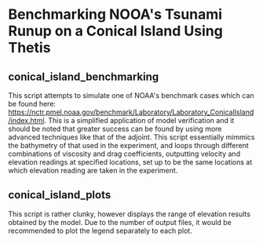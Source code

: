 # Benchmarking NOOA's Tsunami Runup on a Conical Island Using Thetis

## conical_island_benchmarking
This script attempts to simulate one of NOAA's benchmark cases which can be found here: https://nctr.pmel.noaa.gov/benchmark/Laboratory/Laboratory_ConicalIsland/index.html. This is a simplified application of model verification and it should be noted that greater success can be found by using more advanced techniques like that of the adjoint. This script essentially mimmics the bathymetry of that used in the experiment, and loops through different combinations of viscosity and drag coefficients, outputting velocity and elevation readings at specified locations, set up to be the same locations at which elevation reading are taken in the experiment.

## conical_island_plots
This script is rather clunky, however displays the range of elevation results obtained by the model. Due to the number of output files, it would be recommended to plot the legend separately to each plot.

